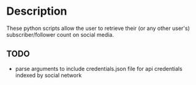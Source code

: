 # Description
These python scripts allow the user to retrieve their (or any other user's) subscriber/follower count on social media.  

## TODO
* parse arguments to include credentials.json file for api credentials indexed by social network
